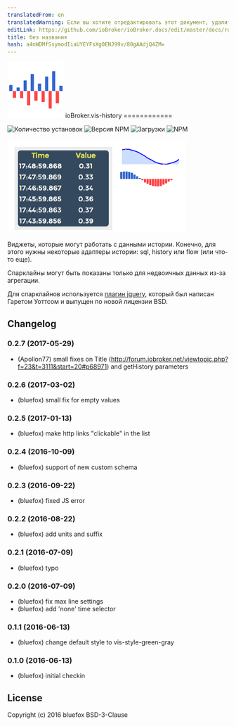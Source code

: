 ```yaml
---
translatedFrom: en
translatedWarning: Если вы хотите отредактировать этот документ, удалите поле «translationFrom», в противном случае этот документ будет снова автоматически переведен
editLink: https://github.com/ioBroker/ioBroker.docs/edit/master/docs/ru/adapterref/iobroker.vis-history/README.md
title: без названия
hash: a4nWDMfSsymodIiaUYEYFsXg0ENJ99v/80gAAdjQ4ZM=
---
```

![логотип](../../../en/adapterref/iobroker.vis-history/admin/vis-history.png) ioBroker.vis-history ============

![Количество установок](http://iobroker.live/badges/vis-history-stable.svg)
![Версия NPM](http://img.shields.io/npm/v/iobroker.vis-history.svg)
![Загрузки](https://img.shields.io/npm/dm/iobroker.vis-history.svg)
![NPM](https://nodei.co/npm/iobroker.vis-history.png?downloads=true)

![Скриншот](../../../en/adapterref/iobroker.vis-history/img/widgets.png)

Виджеты, которые могут работать с данными истории. Конечно, для этого нужны некоторые адаптеры истории: sql, history или flow (или что-то еще).

Спарклайны могут быть показаны только для недвоичных данных из-за агрегации.

Для спарклайнов используется [плагин jquery](http://omnipotent.net/jquery.sparkline/), который был написан Гаретом Уоттсом и выпущен по новой лицензии BSD.

## Changelog

### 0.2.7 (2017-05-29)
- (Apollon77) small fixes on Title (http://forum.iobroker.net/viewtopic.php?f=23&t=3111&start=20#p68971) and getHistory parameters

### 0.2.6 (2017-03-02)
- (bluefox) small fix for empty values

### 0.2.5 (2017-01-13)
- (bluefox) make http links "clickable" in the list

### 0.2.4 (2016-10-09)
- (bluefox) support of new custom schema

### 0.2.3 (2016-09-22)
- (bluefox) fixed JS error

### 0.2.2 (2016-08-22)
- (bluefox) add units and suffix

### 0.2.1 (2016-07-09)
- (bluefox) typo

### 0.2.0 (2016-07-09)
- (bluefox) fix max line settings
- (bluefox) add 'none' time selector

### 0.1.1 (2016-06-13)
- (bluefox) change default style to vis-style-green-gray

### 0.1.0 (2016-06-13)
- (bluefox) initial checkin

## License
 Copyright (c) 2016 bluefox
 BSD-3-Clause